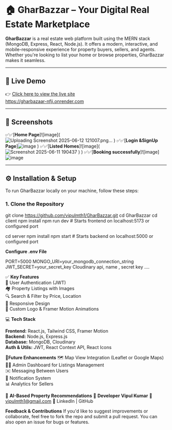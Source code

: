 # 🏠 GharBazzar – Your Digital Real Estate Marketplace

**GharBazzar** is a real estate web platform built using the MERN stack (MongoDB, Express, React, Node.js). It offers a modern, interactive, and mobile-responsive experience for property buyers, sellers, and agents. Whether you're looking to list your home or browse properties, GharBazzar makes it seamless.

---

## 🔗 Live Demo

👉 [Click here to view the live site](#)  
https://gharbazaar-nfji.onrender.com

---

## 📸 Screenshots



  ✅✅[**Home Page**]![image](![Uploading Screenshot 2025-06-12 121007.png…]()
)
  ✅✅[**Login &SignUp Page**]![image](![imgonline-com-ua-twotoone-NMr9d1yWaVhU](https://github.com/user-attachments/assets/0bf05988-893f-4f8b-815d-5b78e6d0cc9f)
)
)
  ✅✅[**Listed Homes**]![image](![Screenshot 2025-06-11 190437](https://github.com/user-attachments/assets/3ff39d70-6d30-490a-a0dd-d9e4e4dd7087)
)
)
  ✅✅[**Booking successfully**]![image]  ![image](https://github.com/user-attachments/assets/3f67e1db-e7bf-4336-b0be-c9d7995fff38)


---

## ⚙️ Installation & Setup

To run GharBazzar locally on your machine, follow these steps:

### 1. Clone the Repository

git clone https://github.com/vipulmth1/GharBazzar.git
cd GharBazzar
cd client
npm install
npm run dev   # Starts frontend on localhost:5173 or configured port

cd server
npm install
npm start   # Starts backend on localhost:5000 or configured port

**Configure .env File**


PORT=5000
MONGO_URI=your_mongodb_connection_string
JWT_SECRET=your_secret_key
Cloudinary api, name , secret key ....

✅ **Key Features**  
🔐 User Authentication (JWT)  
🏘️ Property Listings with Images  
🔍 Search & Filter by Price, Location  
📱 Responsive Design  
🎨 Custom Logo & Framer Motion Animations  

💻 **Tech Stack** 

**Frontend:**	React.js, Tailwind CSS, Framer Motion  
**Backend:**	Node.js, Express.js  
**Database:**	MongoDB, Cloudinary  
**Auth & Utils:**	JWT, React Context API, React Icons  

🚧**Future Enhancements**
🗺️ Map View Integration (Leaflet or Google Maps)  
🧑‍💼 Admin Dashboard for Listings Management  
✉️ Messaging Between Users    
🔔 Notification System  
📊 Analytics for Sellers  

🤖 **AI-Based Property Recommendations**
👤 **Developer**
**Vipul Kumar**
📧 vipulmth1@gmail.com
🔗 LinkedIn | GitHub

**Feedback & Contributions**
If you'd like to suggest improvements or collaborate, feel free to fork the repo and submit a pull request. You can also open an issue for bugs or features.
